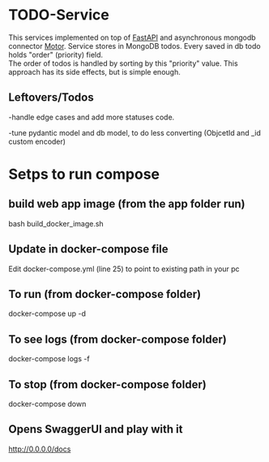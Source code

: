 # TODO-Service
This services implemented on top of [FastAPI](https://fastapi.tiangolo.com/) and
asynchronous mongodb connector [Motor](https://motor.readthedocs.io/en/stable/).
Service stores in MongoDB todos. Every saved in db todo holds "order" (priority) field.  
The order of todos is handled by sorting by this "priority" value. 
This approach has its side effects, but is simple enough. 

## Leftovers/Todos
-handle edge cases and add more statuses code.

-tune pydantic model and db model, to do less converting (ObjcetId and _id custom encoder)


# Setps to run compose
## build web app image (from the app folder run)
bash build_docker_image.sh

## Update in docker-compose file
Edit docker-compose.yml (line 25) to point to existing path in your pc

## To run (from docker-compose folder)
docker-compose up -d

## To see logs (from docker-compose folder)
docker-compose logs -f

## To stop (from docker-compose folder)
docker-compose down

## Opens SwaggerUI and play with it
http://0.0.0.0/docs